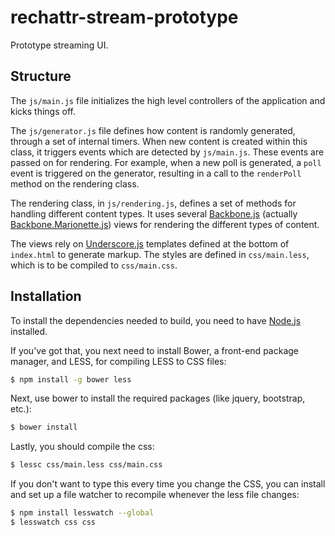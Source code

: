 rechattr-stream-prototype
============

Prototype streaming UI.

Structure
--------

The `js/main.js` file initializes the high level controllers of the application and kicks things off.

The `js/generator.js` file defines how content is randomly generated, through a set of internal timers.
When new content is created within this class, it triggers events which are detected by `js/main.js`.
These events are passed on for rendering.
For example, when a new poll is generated, a `poll` event is triggered on the generator,
resulting in a call to the `renderPoll` method on the rendering class.

The rendering class, in `js/rendering.js`, defines a set of methods for handling different content types.
It uses several [Backbone.js](http://backbonejs.org/) (actually [Backbone.Marionette.js](http://marionettejs.com/)) views
for rendering the different types of content.

The views rely on [Underscore.js](http://underscorejs.org/) templates defined at the bottom of `index.html` to generate markup.
The styles are defined in `css/main.less`, which is to be compiled to `css/main.css`.


Installation
-----------

To install the dependencies needed to build, you need to have [Node.js](http://nodejs.org/) installed.

If you've got that, you next need to install Bower, a front-end package manager, and LESS, for compiling LESS to CSS files:

```bash
$ npm install -g bower less
```

Next, use bower to install the required packages (like jquery, bootstrap, etc.):

```bash
$ bower install
```

Lastly, you should compile the css:

```bash
$ lessc css/main.less css/main.css
```

If you don't want to type this every time you change the CSS, you can
install and set up a file watcher to recompile whenever the less file changes:

```bash
$ npm install lesswatch --global
$ lesswatch css css
```
